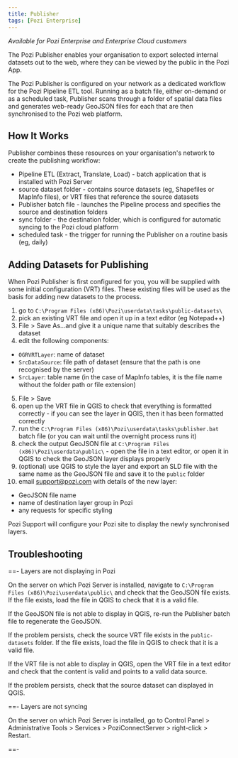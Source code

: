 ```yaml
---
title: Publisher
tags: [Pozi Enterprise]
---
```


*Available for Pozi Enterprise and Enterprise Cloud customers*

The Pozi Publisher enables your organisation to export selected internal datasets out to the web, where they can be viewed by the public in the Pozi App.

The Pozi Publisher is configured on your network as a dedicated workflow for the Pozi Pipeline ETL tool. Running as a batch file, either on-demand or as a scheduled task, Publisher scans through a folder of spatial data files and generates web-ready GeoJSON files for each that are then synchronised to the Pozi web platform.

## How It Works

Publisher combines these resources on your organisation's network to create the publishing workflow:

* Pipeline ETL (Extract, Translate, Load) - batch application that is installed with Pozi Server
* source dataset folder - contains source datasets (eg, Shapefiles or MapInfo files), or VRT files that reference the source datasets
* Publisher batch file - launches the Pipeline process and specifies the source and destination folders
* sync folder - the destination folder, which is configured for automatic syncing to the Pozi cloud platform
* scheduled task - the trigger for running the Publisher on a routine basis (eg, daily)

## Adding Datasets for Publishing

When Pozi Publisher is first configured for you, you will be supplied with some initial configuration (VRT) files. These existing files will be used as the basis for adding new datasets to the process.

1. go to `C:\Program Files (x86)\Pozi\userdata\tasks\public-datasets\`
2. pick an existing VRT file and open it up in a text editor (eg Notepad++)
3. File > Save As...and give it a unique name that suitably describes the dataset
4. edit the following components:
  * `OGRVRTLayer`: name of dataset
  * `SrcDataSource`: file path of dataset (ensure that the path is one recognised by the server)
  * `SrcLayer`: table name (in the case of MapInfo tables, it is the file name without the folder path or file extension)
5. File > Save
6. open up the VRT file in QGIS to check that everything is formatted correctly - if you can see the layer in QGIS, then it has been formatted correctly
7. run the `C:\Program Files (x86)\Pozi\userdata\tasks\publisher.bat` batch file (or you can wait until the overnight process runs it)
8. check the output GeoJSON file at `C:\Program Files (x86)\Pozi\userdata\public\` - open the file in a text editor, or open it in QGIS to check the GeoJSON layer displays properly
9. (optional) use QGIS to style the layer and export an SLD file with the same name as the GeoJSON file and save it to the `public` folder
10. email support@pozi.com with details of the new layer:
  * GeoJSON file name
  * name of destination layer group in Pozi
  * any requests for specific styling

Pozi Support will configure your Pozi site to display the newly synchronised layers.

## Troubleshooting

==- Layers are not displaying in Pozi

  On the server on which Pozi Server is installed, navigate to `C:\Program Files (x86)\Pozi\userdata\public\` and check that the GeoJSON file exists. If the file exists, load the file in QGIS to check that it is a valid file.

  If the GeoJSON file is not able to display in QGIS, re-run the Publisher batch file to regenerate the GeoJSON.

  If the problem persists, check the source VRT file exists in the `public-datasets` folder. If the file exists, load the file in QGIS to check that it is a valid file.

  If the VRT file is not able to display in QGIS, open the VRT file in a text editor and check that the content is valid and points to a valid data source.

  If the problem persists, check that the source dataset can displayed in QGIS.

==- Layers are not syncing

  On the server on which Pozi Server is installed, go to Control Panel > Administrative Tools > Services > PoziConnectServer > right-click > Restart.

==-

